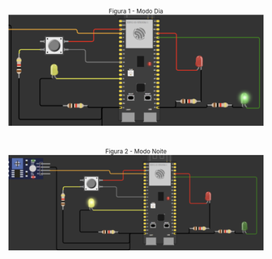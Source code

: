<div align="center"> <sub>Figura 1 - Modo Dia</sub> <img src="modoDia.png"></div>
<br>
<br>
<div align="center"> <sub>Figura 2 - Modo Noite</sub> <img src="modoNoite.png"></div>
